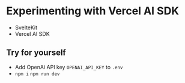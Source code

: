 # Experimenting with Vercel AI SDK

- SvelteKit
- Vercel AI SDK

## Try for yourself

- Add OpenAi API key `OPENAI_API_KEY` to `.env`
- `npm i` `npm run dev`
